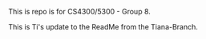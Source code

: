 This is repo is for CS4300/5300 - Group 8.

This is Ti's update to the ReadMe from the Tiana-Branch.